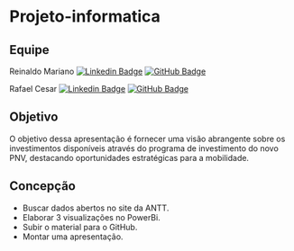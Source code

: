 # Projeto-informatica
## Equipe 
 Reinaldo Mariano                           [![Linkedin Badge](https://img.shields.io/badge/Linkedin-blue?style=flat-square&logo=Linkedin&logoColor=white)](https://www.linkedin.com/in/reinaldo-mariano-de-oliveira-3a4155237) [![GitHub Badge](https://img.shields.io/badge/GitHub-111217?style=flat-square&logo=github&logoColor=white)](https://github.com/ReinaldoMariano)

 Rafael Cesar                              [![Linkedin Badge](https://img.shields.io/badge/Linkedin-blue?style=flat-square&logo=Linkedin&logoColor=white)](https://www.linkedin.com/in/rafael-cesar-de-lira-140733223) [![GitHub Badge](https://img.shields.io/badge/GitHub-111217?style=flat-square&logo=github&logoColor=white)](https://github.com/RCLIRA2804)          
## Objetivo
O objetivo dessa apresentação é fornecer uma visão abrangente sobre os investimentos disponíveis através do programa de investimento do novo PNV, destacando oportunidades estratégicas para a mobilidade.
## Concepção
- Buscar dados abertos no site da ANTT.
- Elaborar 3 visualizações no PowerBi.
- Subir o material para o GitHub.
- Montar uma apresentação.
